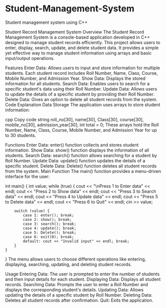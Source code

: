 # Student-Management-System
Student management system using C++

Student Record Management System
Overview
The Student Record Management System is a console-based application developed in C++ designed to manage student records efficiently. This project allows users to enter, display, search, update, and delete student data. It provides a simple yet effective way to manage student information using arrays and basic input/output operations.

Features
Enter Data: Allows users to input and store information for multiple students. Each student record includes Roll Number, Name, Class, Course, Mobile Number, and Admission Year.
Show Data: Displays the stored information for all students.
Search Data: Enables users to search for a specific student's data using their Roll Number.
Update Data: Allows users to update the details of a specific student by providing their Roll Number.
Delete Data: Gives an option to delete all student records from the system.
Code Explanation
Data Storage
The application uses arrays to store student information:

cpp
Copy code
string roll_no[30], name[30], Class[30], course[30], mobile_no[30], admission_year[30];
int total = 0;
These arrays hold the Roll Number, Name, Class, Course, Mobile Number, and Admission Year for up to 30 students.

Functions
Enter Data: enter() function collects and stores student information.
Show Data: show() function displays the information of all students.
Search Data: search() function allows searching for a student by Roll Number.
Update Data: update() function updates the details of a specific student.
Delete Data: Delete() function deletes all student records from the system.
Main Function
The main() function provides a menu-driven interface for the user:


int main() {
    int value;
    while (true) {
        cout << "\nPress 1 to Enter data" << endl;
        cout << "Press 2 to Show data" << endl;
        cout << "Press 3 to Search data" << endl;
        cout << "Press 4 to Update data" << endl;
        cout << "Press 5 to Delete data" << endl;
        cout << "Press 6 to Quit" << endl;
        cin >> value;

        switch (value) {
            case 1: enter(); break;
            case 2: show(); break;
            case 3: search(); break;
            case 4: update(); break;
            case 5: Delete(); break;
            case 6: exit(0); break;
            default: cout << "Invalid input" << endl; break;
        }
    }
}
The menu allows users to choose different operations like entering, displaying, searching, updating, and deleting student records.

Usage
Entering Data: The user is prompted to enter the number of students and then input details for each student.
Displaying Data: Displays all student records.
Searching Data: Prompts the user to enter a Roll Number and displays the corresponding student's details.
Updating Data: Allows updating the details of a specific student by Roll Number.
Deleting Data: Deletes all student records after confirmation.
Quit: Exits the application.
